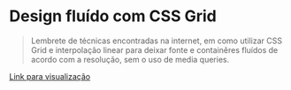 # Design fluído com CSS Grid

> Lembrete de técnicas encontradas na internet, em como utilizar CSS Grid e interpolação linear para deixar fonte e containêres fluídos de acordo com a resolução, sem o uso de media queries.

[Link para visualização](https://lgdevlop.github.io/poc-design-fluido/)
